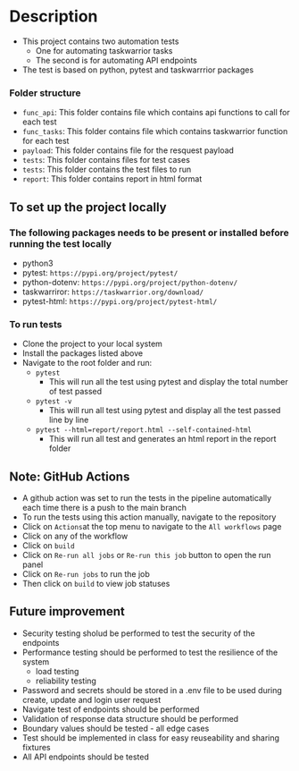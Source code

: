 # Description
- This project contains two automation tests
    - One for automating taskwarrior tasks
    - The second is for automating API endpoints
- The test is based on python, pytest and taskwarrrior packages

### Folder structure
- `func_api`: This folder contains file which contains api functions to call for each test
- `func_tasks`: This folder contains file which contains taskwarrior function for each test
- `payload`: This folder contains file for the resquest payload
- `tests`: This folder contains files for test cases
- `tests`: This folder contains the test files to run
- `report`: This folder contains report in html format

## To set up the project locally

### The following packages needs to be present or installed before running the test locally
- python3
- pytest: `https://pypi.org/project/pytest/`
- python-dotenv: `https://pypi.org/project/python-dotenv/`
- taskwarriror: `https://taskwarrior.org/download/`
- pytest-html: `https://pypi.org/project/pytest-html/`

### To run tests
- Clone the project to your local system
- Install the packages listed above
- Navigate to the root folder and run: 
    - `pytest`
        - This will run all the test using pytest and display the total number of test passed
    - `pytest -v`
        - This will run all test using pytest and display all the test passed line by line
    - `pytest --html=report/report.html --self-contained-html`
        - This will run all test and generates an html report in the report folder

## Note: GitHub Actions
- A github action was set to run the tests in the pipeline automatically each time there is a push to the main branch
- To run the tests using this action manually, navigate to the repository
- Click on `Actions`at the top menu to navigate to the `All workflows` page
- Click on any of the workflow
- Click on `build`
- Click on `Re-run all jobs` or `Re-run this job` button to open the run panel
- Click on `Re-run jobs` to run the job
- Then click on `build` to view job statuses

## Future improvement
- Security testing sholud be performed to test the security of the endpoints
- Performance testing should be performed to test the resilience of the system
    - load testing
    - reliability testing
- Password and secrets should be stored in a .env file to be used during create, update and login user request
- Navigate test of endpoints should be performed
- Validation of response data structure should be performed
- Boundary values should be tested - all edge cases
- Test should be implemented in class for easy reuseability and sharing fixtures
- All API endpoints should be tested